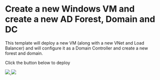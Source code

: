 # Create a new Windows VM and create a new AD Forest, Domain and DC

This template will deploy a new VM (along with a new VNet and Load Balancer) and will configure it as a Domain Controller and create a new forest and domain.

Click the button below to deploy

<a href="https://portal.azure.com/#create/Microsoft.Template/uri/https%3A%2F%2Fraw.githubusercontent.com%2Fbpnkul%2FARMTemplates%2Fmaster%2Factive-directory-upgrade-environment setup%2Fazuredeploy.json" target="_blank">
    <img src="http://azuredeploy.net/deploybutton.png"/>
</a>
<a href="http://armviz.io/#/?load=https%3A%2F%2Fraw.githubusercontent.com%2Fbpnkul%2FARMTemplates%2Fmaster%2Factive-directory-upgrade-environment setup%2Fazuredeploy.json" target="_blank">
    <img src="http://armviz.io/visualizebutton.png"/>
</a>
